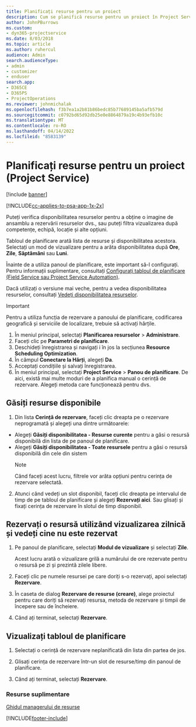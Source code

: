 ```yaml
---
title: Planificați resurse pentru un proiect
description: Cum se planifică resurse pentru un proiect în Project Service
author: JohnPBurrows
ms.custom:
- dyn365-projectservice
ms.date: 8/03/2018
ms.topic: article
ms.author: ruhercul
audience: Admin
search.audienceType:
- admin
- customizer
- enduser
search.app:
- D365CE
- D365PS
- ProjectOperations
ms.reviewer: johnmichalak
ms.openlocfilehash: f3b7ea1a2b81b86bedc85b77689145ba5afb579d
ms.sourcegitcommit: c0792bd65d92db25e0e8864879a19c4b93efb10c
ms.translationtype: MT
ms.contentlocale: ro-RO
ms.lasthandoff: 04/14/2022
ms.locfileid: "8583139"
---
```

# <a name="schedule-resources-for-a-project-project-service"></a>Planificați resurse pentru un proiect (Project Service)

[!include [banner](../includes/psa-now-project-operations.md)]

[!INCLUDE[cc-applies-to-psa-app-1x-2x](../includes/cc-applies-to-psa-app-1x-2x.md)]

Puteți verifica disponibilitatea resurselor pentru a obține o imagine de ansamblu a rezervării resurselor dvs., sau puteți filtra vizualizarea după competențe, echipă, locație și alte opțiuni.  
  
Tabloul de planificare arată lista de resurse și disponibilitatea acestora. Selectați un mod de vizualizare pentru a arăta disponibilitatea după **Ore**, **Zile**, **Săptămâni** sau **Luni**.  
  
Înainte de a utiliza panoul de planificare, este important să-l configurați. Pentru informații suplimentare, consultați [Configurați tabloul de planificare (Field Service sau Project Service Automation)](/dynamics365/field-service/configure-schedule-board).
  
Dacă utilizați o versiune mai veche, pentru a vedea disponibilitatea resurselor, consultați [Vedeți disponibilitatea resurselor](../psa/view-resource-availability.md).  

> [!IMPORTANT]
>  Pentru a utiliza funcția de rezervare a panoului de planificare, codificarea geografică și serviciile de localizare, trebuie să activați hărțile.  
> 
> 1. În meniul principal, selectați **Planificarea resurselor** > **Administrare**.  
> 2. Faceți clic pe **Parametri de planificare**.  
> 3. Deschideți înregistrarea și navigați i în jos la secțiunea **Resource Scheduling Optimization**.  
> 4. În câmpul **Conectare la Hărți**, alegeți **Da**.  
> 5. Acceptați condițiile și salvați înregistrarea.  
> 6. În meniul principal, selectați **Project Service** > **Panou de planificare**. De aici, există mai multe moduri de a planifica manual o cerință de rezervare. Alegeți metoda care funcționează pentru dvs.
  
## <a name="find-available-resources"></a>Găsiți resurse disponibile

1.  Din lista **Cerință de rezervare**, faceți clic dreapta pe o rezervare neprogramată și alegeți una dintre următoarele:  
  
- Alegeți **Găsiți disponibilitatea - Resurse curente** pentru a găsi o resursă disponibilă din lista de pe panoul de planificare.  
- Alegeți **Găsiți disponibilitatea - Toate resursele** pentru a găsi o resursă disponibilă din cele din sistem  
   > [!NOTE]
   >  Când faceți acest lucru, filtrele vor arăta opțiuni pentru cerința de rezervare selectată.  
  
2. Atunci când vedeți un slot disponibil, faceți clic dreapta pe intervalul de timp de pe tabloul de planificare și alegeți **Rezervați aici**. Sau glisați și fixați cerința de rezervare în slotul de timp disponibil.  
  

## <a name="book-a-resource-using-the-daily-view-and-find-whos-under-booked"></a>Rezervați o resursă utilizând vizualizarea zilnică și vedeți cine nu este rezervat
  
1.  Pe panoul de planificare, selectați **Modul de vizualizare** și selectați **Zile**.  
  
    Acest lucru arată o vizualizare grilă a numărului de ore rezervate pentru o resursă pe zi și prezintă zilele libere.  
  
2.  Faceți clic pe numele resursei pe care doriți s-o rezervați, apoi selectați **Rezervare**.  
  
3.  În caseta de dialog **Rezervare de resurse (creare)**, alege proiectul pentru care doriți să rezervați resursa, metoda de rezervare și timpii de începere sau de încheiere.  
  
4.  Când ați terminat, selectați **Rezervare**.  
  
## <a name="view-to-the-schedule-board"></a>Vizualizați tabloul de planificare
  
1.  Selectați o cerință de rezervare neplanificată din lista din partea de jos.  
  
2.  Glisați cerința de rezervare într-un slot de resurse/timp din panoul de planificare.  
  
3.  Când ați terminat, selectați **Rezervare**.  
  
### <a name="additional-resources"></a>Resurse suplimentare  
 [Ghidul managerului de resurse](../psa/resource-manager-guide.md)


[!INCLUDE[footer-include](../includes/footer-banner.md)]
